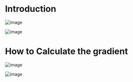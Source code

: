 # Introduction

![image](https://user-images.githubusercontent.com/60442877/235363756-a58e84ce-1092-471c-bede-b650b7719020.png)

![image](https://user-images.githubusercontent.com/60442877/235363771-aed75c40-994e-4e8a-acba-baf37c41d202.png)

# How to Calculate the gradient

![image](https://user-images.githubusercontent.com/60442877/235363828-72057f43-70b1-4fbe-906c-8577d925cad0.png)

![image](https://user-images.githubusercontent.com/60442877/235363837-802e6865-3969-497e-8ca4-fdf11db3ac4b.png)

